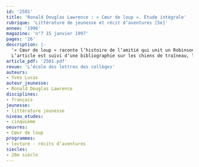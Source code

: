 ```yaml
---
id: '2501'
title: 'Ronald Douglas Lawrence : « Cœur de loup ». Étude intégrale'
rubrique: 'Littérature de jeunesse et récit d’aventures [5e]'
annee: '1996'
magazine: 'n°7 15 janvier 1997'
pages: '26'
description: |-
  '« Cœur de loup » raconte l’histoire de l’amitié qui unit un Robinson volontaire exilé dans le Grand Nord canadien et un chien-loup qui se laisse apprivoiser et deviendra son confident et son guide. Ce roman se double d’une aventure intérieure : chacun découvrira grâce à l’autre son destin.
  L’article est suivi d’une bibliographie sur les chiens de traîneau, la vie sociale du loup et la vie du loup dans le Grand Nord canadien.'
article_pdf: '2501.pdf'
revue: 'L’école des lettres des collèges'
auteurs:
- Yves Lucas
auteur_jeunesse:
- Ronald Douglas Lawrence
disciplines:
- français
jeunesse:
- littérature jeunesse
niveau_etudes:
- cinquième
oeuvres:
- Cœur de loup
programmes:
- lecture - récits d’aventures
siecles:
- 20e siècle
---
```

